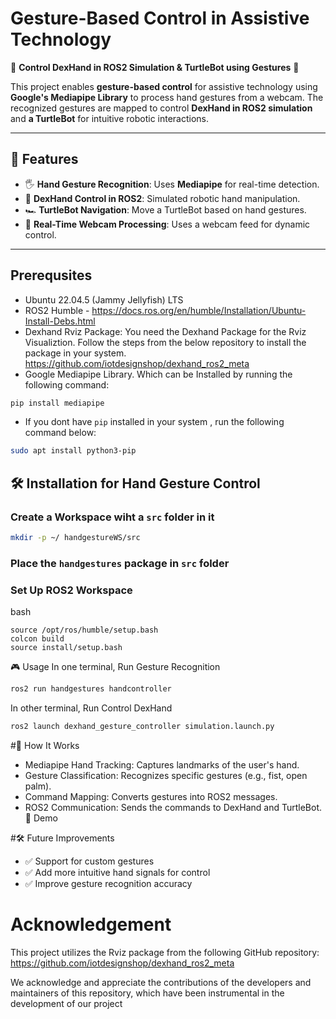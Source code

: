 # Gesture-Based Control in Assistive Technology

🚀 **Control DexHand in ROS2 Simulation & TurtleBot using Gestures** 🚀  

This project enables **gesture-based control** for assistive technology using **Google's Mediapipe Library** to process hand gestures from a webcam. The recognized gestures are mapped to control **DexHand in ROS2 simulation** and **a TurtleBot** for intuitive robotic interactions.

---

## 📌 Features
- 🖐️ **Hand Gesture Recognition**: Uses **Mediapipe** for real-time detection.
- 🤖 **DexHand Control in ROS2**: Simulated robotic hand manipulation.
- 🏎️ **TurtleBot Navigation**: Move a TurtleBot based on hand gestures.
- 🎥 **Real-Time Webcam Processing**: Uses a webcam feed for dynamic control.

---

## Prerequsites
- Ubuntu 22.04.5 (Jammy Jellyfish) LTS 
- ROS2 Humble - https://docs.ros.org/en/humble/Installation/Ubuntu-Install-Debs.html
- Dexhand Rviz Package:
  You need the Dexhand Package for the Rviz Visualiztion. Follow the steps from the below repository to install the package in your system.
  https://github.com/iotdesignshop/dexhand_ros2_meta
- Google Mediapipe Library. Which can be Installed by running the following command:
```bash
pip install mediapipe
```
- If you dont have ```pip``` installed in your system , run the following command below:
```bash
sudo apt install python3-pip
```

## 🛠 Installation for Hand Gesture Control

### Create a Workspace wiht a ```src``` folder in it
```bash
mkdir -p ~/ handgestureWS/src
```
### Place the ```handgestures``` package in ```src``` folder

###  Set Up ROS2 Workspace
bash
```
source /opt/ros/humble/setup.bash
colcon build
source install/setup.bash
```
🎮 Usage
In one terminal, Run Gesture Recognition
```bash
ros2 run handgestures handcontroller
```
In other terminal, Run Control DexHand
```bash
ros2 launch dexhand_gesture_controller simulation.launch.py
```

#🧠 How It Works
- Mediapipe Hand Tracking: Captures landmarks of the user's hand.
- Gesture Classification: Recognizes specific gestures (e.g., fist, open palm).
- Command Mapping: Converts gestures into ROS2 messages.
- ROS2 Communication: Sends the commands to DexHand and TurtleBot.
📸 Demo


#🛠 Future Improvements
- ✅ Support for custom gestures
- ✅ Add more intuitive hand signals for control
- ✅ Improve gesture recognition accuracy

# Acknowledgement

This project utilizes the Rviz package from the following GitHub repository:
https://github.com/iotdesignshop/dexhand_ros2_meta

We acknowledge and appreciate the contributions of the developers and maintainers of this repository, which have been instrumental in the development of our project

